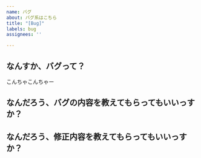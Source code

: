 ```yaml
---
name: バグ
about: バグ系はこちら
title: "[Bug]"
labels: bug
assignees: ''

---
```


## なんすか、バグって？
こんちゃこんちゃー

## なんだろう、バグの内容を教えてもらってもいいっすか？

## なんだろう、修正内容を教えてもらってもいいっすか？
